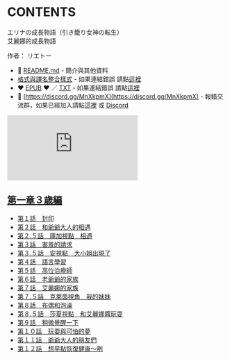 # CONTENTS

エリナの成長物語（引き籠り女神の転生）  
艾麗娜的成長物語  

作者： リエトー  



- :closed_book: [README.md](README.md) - 簡介與其他資料
- [格式與譯名整合樣式](https://github.com/bluelovers/node-novel/blob/master/lib/locales/%E3%82%A8%E3%83%AA%E3%83%8A%E3%81%AE%E6%88%90%E9%95%B7%E7%89%A9%E8%AA%9E%EF%BC%88%E5%BC%95%E3%81%8D%E7%B1%A0%E3%82%8A%E5%A5%B3%E7%A5%9E%E3%81%AE%E8%BB%A2%E7%94%9F%EF%BC%89.ts) - 如果連結錯誤 請點[這裡](https://github.com/bluelovers/node-novel/blob/master/lib/locales/)
-  :heart: [EPUB](https://gitlab.com/demonovel/epub-txt/blob/master/girl/%E3%82%A8%E3%83%AA%E3%83%8A%E3%81%AE%E6%88%90%E9%95%B7%E7%89%A9%E8%AA%9E%EF%BC%88%E5%BC%95%E3%81%8D%E7%B1%A0%E3%82%8A%E5%A5%B3%E7%A5%9E%E3%81%AE%E8%BB%A2%E7%94%9F%EF%BC%89.epub) :heart:  ／ [TXT](https://gitlab.com/demonovel/epub-txt/blob/master/girl/out/%E3%82%A8%E3%83%AA%E3%83%8A%E3%81%AE%E6%88%90%E9%95%B7%E7%89%A9%E8%AA%9E%EF%BC%88%E5%BC%95%E3%81%8D%E7%B1%A0%E3%82%8A%E5%A5%B3%E7%A5%9E%E3%81%AE%E8%BB%A2%E7%94%9F%EF%BC%89.out.txt) - 如果連結錯誤 請點[這裡](https://gitlab.com/demonovel/epub-txt/blob/master/girl/)
- :mega: [https://discord.gg/MnXkpmX](https://discord.gg/MnXkpmX) - 報錯交流群，如果已經加入請點[這裡](https://discordapp.com/channels/467794087769014273/467794088285175809) 或 [Discord](https://discordapp.com/channels/@me)


![導航目錄](https://chart.apis.google.com/chart?cht=qr&chs=150x150&chl=https://gitlab.com/novel-group/txt-source/blob/master/girl/エリナの成長物語（引き籠り女神の転生）/導航目錄.md "導航目錄")




## [第一章３歳編](00010_%E7%AC%AC%E4%B8%80%E7%AB%A0%EF%BC%93%E6%AD%B3%E7%B7%A8)

- [第１話　封印](00010_%E7%AC%AC%E4%B8%80%E7%AB%A0%EF%BC%93%E6%AD%B3%E7%B7%A8/00010_%E7%AC%AC%EF%BC%91%E8%A9%B1%E3%80%80%E5%B0%81%E5%8D%B0.txt)
- [第２話　和爺爺大人的相遇](00010_%E7%AC%AC%E4%B8%80%E7%AB%A0%EF%BC%93%E6%AD%B3%E7%B7%A8/00020_%E7%AC%AC%EF%BC%92%E8%A9%B1%E3%80%80%E5%92%8C%E7%88%BA%E7%88%BA%E5%A4%A7%E4%BA%BA%E7%9A%84%E7%9B%B8%E9%81%87.txt)
- [第２.５話　庫加視點　相遇](00010_%E7%AC%AC%E4%B8%80%E7%AB%A0%EF%BC%93%E6%AD%B3%E7%B7%A8/00030_%E7%AC%AC%EF%BC%92.%EF%BC%95%E8%A9%B1%E3%80%80%E5%BA%AB%E5%8A%A0%E8%A6%96%E9%BB%9E%E3%80%80%E7%9B%B8%E9%81%87.txt)
- [第３話　害羞的請求](00010_%E7%AC%AC%E4%B8%80%E7%AB%A0%EF%BC%93%E6%AD%B3%E7%B7%A8/00040_%E7%AC%AC%EF%BC%93%E8%A9%B1%E3%80%80%E5%AE%B3%E7%BE%9E%E7%9A%84%E8%AB%8B%E6%B1%82.txt)
- [第３.５話　安視點　大小姐出現了](00010_%E7%AC%AC%E4%B8%80%E7%AB%A0%EF%BC%93%E6%AD%B3%E7%B7%A8/00050_%E7%AC%AC%EF%BC%93.%EF%BC%95%E8%A9%B1%E3%80%80%E5%AE%89%E8%A6%96%E9%BB%9E%E3%80%80%E5%A4%A7%E5%B0%8F%E5%A7%90%E5%87%BA%E7%8F%BE%E4%BA%86.txt)
- [第４話　語言學習](00010_%E7%AC%AC%E4%B8%80%E7%AB%A0%EF%BC%93%E6%AD%B3%E7%B7%A8/00060_%E7%AC%AC%EF%BC%94%E8%A9%B1%E3%80%80%E8%AA%9E%E8%A8%80%E5%AD%B8%E7%BF%92.txt)
- [第５話　高位治療師](00010_%E7%AC%AC%E4%B8%80%E7%AB%A0%EF%BC%93%E6%AD%B3%E7%B7%A8/00070_%E7%AC%AC%EF%BC%95%E8%A9%B1%E3%80%80%E9%AB%98%E4%BD%8D%E6%B2%BB%E7%99%82%E5%B8%AB.txt)
- [第６話　老爺爺的家族](00010_%E7%AC%AC%E4%B8%80%E7%AB%A0%EF%BC%93%E6%AD%B3%E7%B7%A8/00080_%E7%AC%AC%EF%BC%96%E8%A9%B1%E3%80%80%E8%80%81%E7%88%BA%E7%88%BA%E7%9A%84%E5%AE%B6%E6%97%8F.txt)
- [第７話　艾麗娜的家族](00010_%E7%AC%AC%E4%B8%80%E7%AB%A0%EF%BC%93%E6%AD%B3%E7%B7%A8/00090_%E7%AC%AC%EF%BC%97%E8%A9%B1%E3%80%80%E8%89%BE%E9%BA%97%E5%A8%9C%E7%9A%84%E5%AE%B6%E6%97%8F.txt)
- [第７.５話　克萊茵視角　我的妹妹](00010_%E7%AC%AC%E4%B8%80%E7%AB%A0%EF%BC%93%E6%AD%B3%E7%B7%A8/00100_%E7%AC%AC%EF%BC%97.%EF%BC%95%E8%A9%B1%E3%80%80%E5%85%8B%E8%90%8A%E8%8C%B5%E8%A6%96%E8%A7%92%E3%80%80%E6%88%91%E7%9A%84%E5%A6%B9%E5%A6%B9.txt)
- [第８話　布偶和泡澡](00010_%E7%AC%AC%E4%B8%80%E7%AB%A0%EF%BC%93%E6%AD%B3%E7%B7%A8/00110_%E7%AC%AC%EF%BC%98%E8%A9%B1%E3%80%80%E5%B8%83%E5%81%B6%E5%92%8C%E6%B3%A1%E6%BE%A1.txt)
- [第８.５話　莎夏視點　和艾麗娜醬玩耍](00010_%E7%AC%AC%E4%B8%80%E7%AB%A0%EF%BC%93%E6%AD%B3%E7%B7%A8/00120_%E7%AC%AC%EF%BC%98.%EF%BC%95%E8%A9%B1%E3%80%80%E8%8E%8E%E5%A4%8F%E8%A6%96%E9%BB%9E%E3%80%80%E5%92%8C%E8%89%BE%E9%BA%97%E5%A8%9C%E9%86%AC%E7%8E%A9%E8%80%8D.txt)
- [第９話　稍微覺醒一下](00010_%E7%AC%AC%E4%B8%80%E7%AB%A0%EF%BC%93%E6%AD%B3%E7%B7%A8/00130_%E7%AC%AC%EF%BC%99%E8%A9%B1%E3%80%80%E7%A8%8D%E5%BE%AE%E8%A6%BA%E9%86%92%E4%B8%80%E4%B8%8B.txt)
- [第１０話　玩耍與可怕的夢](00010_%E7%AC%AC%E4%B8%80%E7%AB%A0%EF%BC%93%E6%AD%B3%E7%B7%A8/00140_%E7%AC%AC%EF%BC%91%EF%BC%90%E8%A9%B1%E3%80%80%E7%8E%A9%E8%80%8D%E8%88%87%E5%8F%AF%E6%80%95%E7%9A%84%E5%A4%A2.txt)
- [第１１話　爺爺大人的朋友們](00010_%E7%AC%AC%E4%B8%80%E7%AB%A0%EF%BC%93%E6%AD%B3%E7%B7%A8/00150_%E7%AC%AC%EF%BC%91%EF%BC%91%E8%A9%B1%E3%80%80%E7%88%BA%E7%88%BA%E5%A4%A7%E4%BA%BA%E7%9A%84%E6%9C%8B%E5%8F%8B%E5%80%91.txt)
- [第１２話　想早點恢復健康～咧](00010_%E7%AC%AC%E4%B8%80%E7%AB%A0%EF%BC%93%E6%AD%B3%E7%B7%A8/00160_%E7%AC%AC%EF%BC%91%EF%BC%92%E8%A9%B1%E3%80%80%E6%83%B3%E6%97%A9%E9%BB%9E%E6%81%A2%E5%BE%A9%E5%81%A5%E5%BA%B7%EF%BD%9E%E5%92%A7.txt)

